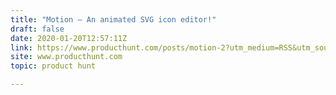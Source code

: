 ```yaml
---
title: "Motion — An animated SVG icon editor!"
draft: false
date: 2020-01-20T12:57:11Z
link: https://www.producthunt.com/posts/motion-2?utm_medium=RSS&utm_source=hune
site: www.producthunt.com
topic: product hunt  

---
```

